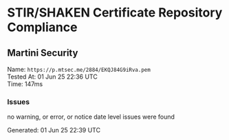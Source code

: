 # STIR/SHAKEN Certificate Repository Compliance

## Martini Security

Name: `https://p.mtsec.me/2884/EKQJ84G9iRva.pem`\
Tested At: 01 Jun 25 22:36 UTC\
Time: 147ms

### Issues

no warning, or error, or notice date level issues were found

Generated: 01 Jun 25 22:39 UTC